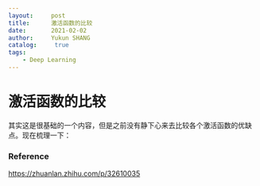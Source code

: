```yaml
---
layout:     post
title:      激活函数的比较
date:       2021-02-02
author:     Yukun SHANG
catalog: 	 true
tags:
    - Deep Learning
---
```




# 激活函数的比较

其实这是很基础的一个内容，但是之前没有静下心来去比较各个激活函数的优缺点。现在梳理一下：



### Reference

https://zhuanlan.zhihu.com/p/32610035